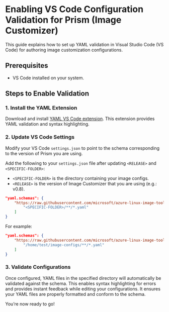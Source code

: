 # Enabling VS Code Configuration Validation for Prism (Image Customizer)

This guide explains how to set up YAML validation in Visual Studio Code (VS
Code) for authoring image customization configurations.

## Prerequisites

- VS Code installed on your system.

## Steps to Enable Validation

### 1. Install the YAML Extension

Download and install [YAML VS Code
extension](https://marketplace.visualstudio.com/items?itemName=redhat.vscode-yaml).
This extension provides YAML validation and syntax highlighting.

### 2. Update VS Code Settings

Modify your VS Code `settings.json` to point to the schema corresponding to the
version of Prism you are using.

Add the following to your `settings.json` file after updating `<RELEASE>` and
`<SPECIFIC-FOLDER>`:

- `<SPECIFIC-FOLDER>` is the directory containing your image configs.
- `<RELEASE>` is the version of Image Customizer that you are using (e.g.: v0.8).

```json
"yaml.schemas": {
    "https://raw.githubusercontent.com/microsoft/azure-linux-image-tools/release/<RELEASE>/toolkit/tools/imagecustomizerapi/schema.json": [
        "<SPECIFIC-FOLDER>/**/*.yaml"
    ]
}
```

For example:

```json
"yaml.schemas": {
    "https://raw.githubusercontent.com/microsoft/azure-linux-image-tools/release/v0.9/toolkit/tools/imagecustomizerapi/schema.json": [
        "/home/test/image-configs/**/*.yaml"
    ]
}
```

### 3. Validate Configurations

Once configured, YAML files in the specified directory will automatically be
validated against the schema. This enables syntax highlighting for errors and
provides instant feedback while editing your configurations. It ensures your
YAML files are properly formatted and conform to the schema.

You’re now ready to go!
